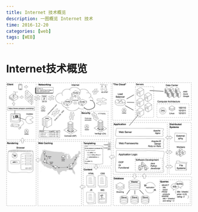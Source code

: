 ```yaml
---
title: Internet 技术概览
description: 一图概览 Internet 技术
time: 2016-12-20
categories: [web]
tags: [WEB]
---
```


# Internet技术概览

![Internet技术概览](./files/web-internet.jpg)
